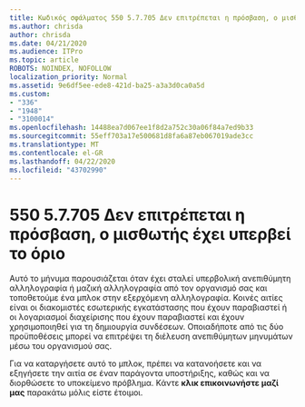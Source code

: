 ```yaml
---
title: Κωδικός σφάλματος 550 5.7.705 Δεν επιτρέπεται η πρόσβαση, ο μισθωτής έχει υπερβεί το όριο
ms.author: chrisda
author: chrisda
ms.date: 04/21/2020
ms.audience: ITPro
ms.topic: article
ROBOTS: NOINDEX, NOFOLLOW
localization_priority: Normal
ms.assetid: 9e6df5ee-ede8-421d-ba25-a3a3d0ca0a5d
ms.custom:
- "336"
- "1948"
- "3100014"
ms.openlocfilehash: 14488ea7d067ee1f8d2a752c30a06f84a7ed9b33
ms.sourcegitcommit: 55eff703a17e500681d8fa6a87eb067019ade3cc
ms.translationtype: MT
ms.contentlocale: el-GR
ms.lasthandoff: 04/22/2020
ms.locfileid: "43702990"
---
```

# <a name="550-57705-access-denied-tenant-has-exceeded-threshold"></a>550 5.7.705 Δεν επιτρέπεται η πρόσβαση, ο μισθωτής έχει υπερβεί το όριο

Αυτό το μήνυμα παρουσιάζεται όταν έχει σταλεί υπερβολική ανεπιθύμητη αλληλογραφία ή μαζική αλληλογραφία από τον οργανισμό σας και τοποθετούμε ένα μπλοκ στην εξερχόμενη αλληλογραφία.
Κοινές αιτίες είναι οι διακομιστές εσωτερικής εγκατάστασης που έχουν παραβιαστεί ή οι λογαριασμοί διαχείρισης που έχουν παραβιαστεί και έχουν χρησιμοποιηθεί για τη δημιουργία συνδέσεων. Οποιαδήποτε από τις δύο προϋποθέσεις μπορεί να επιτρέψει τη διέλευση ανεπιθύμητων μηνυμάτων μέσω του οργανισμού σας.

Για να καταργήσετε αυτό το μπλοκ, πρέπει να κατανοήσετε και να εξηγήσετε την αιτία σε έναν παράγοντα υποστήριξης, καθώς και να διορθώσετε το υποκείμενο πρόβλημα.
Κάντε **κλικ επικοινωνήστε μαζί μας** παρακάτω μόλις είστε έτοιμοι.
